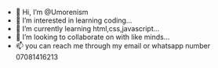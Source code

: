 - 👋 Hi, I’m @Umorenism
- 👀 I’m interested in learning coding...
- 🌱 I’m currently learning html,css,javascript...
- 💞️ I’m looking to collaborate on with like minds...
- 📫 you can reach me through my email or whatsapp number 07081416213

<!---
Umorenism/Umorenism is a ✨ special ✨ repository because its `README.md` (this file) appears on your GitHub profile.
You can click the Preview link to take a look at your changes.
--->

